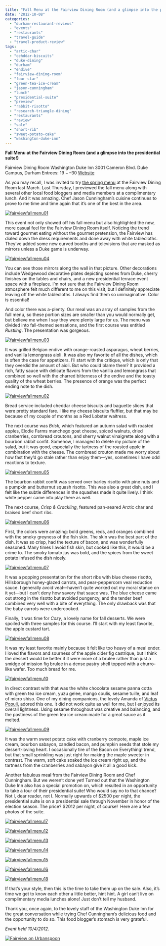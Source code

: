 ```yaml
---
title: "Fall Menu at the Fairview Dining Room (and a glimpse into the presidential suite!)"
date: "2012-10-08"
categories:
  - "durham-restaurant-reviews"
  - "events"
  - "restaurants"
  - "travel-guide"
  - "travel-product-review"
tags:
  - "artic-char"
  - "cehddar-biscuits"
  - "duke-dining"
  - "durham"
  - "endive"
  - "fairview-dining-room"
  - "four-star"
  - "green-tea-ice-cream"
  - "jason-cunningham"
  - "lunch"
  - "presidential-suite"
  - "preview"
  - "rabbit-risotto"
  - "research-triangle-dining"
  - "restaurants"
  - "review"
  - "sale"
  - "short-rib"
  - "sweet-potato-cake"
  - "washington-duke-inn"
---
```


**Fall Menu at the Fairview Dining Room (and a glimpse into the presidential suite!)**

Fairview Dining Room Washington Duke Inn 3001 Cameron Blvd. Duke Campus, Durham Entrees: $19-–$30 [Website](http://www.washingtondukeinn.com/Dining/fairview.asp)

As you may recall, I was invited to try [the spring menu](http://www.thegourmez.com/2012/04/spring-menu-at-the-fairview-dining-room-durham/) at the Fairview Dining Room last March. Last Thursday, I previewed the fall menu along with several other local food bloggers and media members at a complimentary lunch. And it was amazing. Chef Jason Cunningham’s cuisine continues to prove to me time and time again that it’s one of the best in the area.




<div class="caption">

[![](http://s3.amazonaws.com/thegourmez-wpmedia/2012/10/fairviewfallmenu01.jpg "fairviewfallmenu01")](http://s3.amazonaws.com/thegourmez-wpmedia/2012/10/fairviewfallmenu01.jpg)</div>


This event not only showed off his fall menu but also highlighted the new, more casual feel for the Fairview Dining Room itself. Noticing the trend toward gourmet eating without the gourmet pretension, the Fairview has dialed down the dress requirements and done away with white tablecloths. They’ve added some new curved booths and televisions that are masked as mirrors unless a Duke game is underway.




<div class="caption">

[![](http://s3.amazonaws.com/thegourmez-wpmedia/2012/10/fairviewfallmenu04.jpg "fairviewfallmenu04")](http://s3.amazonaws.com/thegourmez-wpmedia/2012/10/fairviewfallmenu04.jpg)</div>


You can see those mirrors along the wall in that picture. Other decorations include Wedgewood decorative plates depicting scenes from Duke, cherry finishes on the tables and chairs, and a new presidential terrace event space with a fireplace. I’m not sure that the Fairview Dining Room atmosphere felt much different to me on this visit, but I definitely appreciate leaving off the white tablecloths. I always find them so unimaginative. Color is essential!

And color there was a-plenty. Our meal was an array of samples from the full menu, so these portion sizes are smaller than you would normally get, but believe me when I say they were plenty large for us. The menu was divided into fall-themed sensations, and the first course was entitled _Rustling_. The presentation was gorgeous.

[![](http://s3.amazonaws.com/thegourmez-wpmedia/2012/10/fairviewfallmenu03.jpg "fairviewfallmenu03")](http://s3.amazonaws.com/thegourmez-wpmedia/2012/10/fairviewfallmenu03.jpg)

It was grilled Belgian endive with orange-roasted asparagus, wheat berries, and vanilla lemongrass aioli. It was also my favorite of all the dishes, which is often the case for appetizers. I’ll start with the critique, which is only that they overdid the amount of aioli. But who could blame them? It provided a rich, fatty sauce with delicate flavors from the vanilla and lemongrass that combined so well with the charred bitterness of the endive and the toasty quality of the wheat berries. The presence of orange was the perfect ending note to the dish.

[![](http://s3.amazonaws.com/thegourmez-wpmedia/2012/10/fairviewfallmenu02.jpg "fairviewfallmenu02")](http://s3.amazonaws.com/thegourmez-wpmedia/2012/10/fairviewfallmenu02.jpg)

Bread service included cheddar cheese biscuits and baguette slices that were pretty standard fare. I like my cheese biscuits fluffier, but that may be because of my couple of months as a Red Lobster waitress.

The next course was _Brisk_, which featured an autumn salad with roasted apples, Elodie Farms manchego goat cheese, spiced walnuts, dried cranberries, cornbread croutons, and sherry walnut vinaigrette along with a bourbon rabbit confit. Somehow, I managed to delete my picture of the salad, but it was good, especially the tartness of the roasted apple in combination with the cheese. The cornbread crouton made me worry about how fast they’d go stale rather than enjoy them—yes, sometimes I have odd reactions to texture.

[![](http://s3.amazonaws.com/thegourmez-wpmedia/2012/10/fairviewfallmenu05.jpg "fairviewfallmenu05")](http://s3.amazonaws.com/thegourmez-wpmedia/2012/10/fairviewfallmenu05.jpg)

The bourbon rabbit confit was served over barley risotto with pine nuts and a pumpkin and butternut squash risotto. This was also a great dish, and I felt like the subtle differences in the squashes made it quite lively. I think white pepper came into play there as well.

The next course, _Crisp & Crackling_, featured pan-seared Arctic char and braised beef short ribs.

[![](http://s3.amazonaws.com/thegourmez-wpmedia/2012/10/fairviewfallmenu06.jpg "fairviewfallmenu06")](http://s3.amazonaws.com/thegourmez-wpmedia/2012/10/fairviewfallmenu06.jpg)

First, the colors were amazing: bold greens, reds, and oranges combined with the smoky greyness of the fish skin. The skin was the best part of the dish. It was so crisp, had the texture of bacon, and was wonderfully seasoned. Many times I avoid fish skin, but cooked like this, it would be a crime to. The smoky tomato jus was bold, and the spices from the sweet potato infused the dish nicely.

[![](http://s3.amazonaws.com/thegourmez-wpmedia/2012/10/fairviewfallmenu07.jpg "fairviewfallmenu07")](http://s3.amazonaws.com/thegourmez-wpmedia/2012/10/fairviewfallmenu07.jpg)

It was a popping presentation for the short ribs with blue cheese risotto, Hillsborough honey-glazed carrots, and pear-peppercorn veal reduction sauce. I generally avoid veal—haven’t quite worked out my moral stance on it yet—but I can’t deny how savory that sauce was. The blue cheese came out strong in the risotto but avoided pungency, and the tender beef combined very well with a bite of everything. The only drawback was that the baby carrots were undercooked.

Finally, it was time for _Cozy_, a lovely name for fall desserts. We were spoiled with three samples for this course. I’ll start with my least favorite, the apple custard tart.

[![](http://s3.amazonaws.com/thegourmez-wpmedia/2012/10/fairviewfallmenu08.jpg "fairviewfallmenu08")](http://s3.amazonaws.com/thegourmez-wpmedia/2012/10/fairviewfallmenu08.jpg)

It was my least favorite mainly because it felt like too heavy of a meal ender. I loved the flavors and sourness of the apple cider fig castrique, but I think the dessert would be better if it were more of a brulee rather than just a smidge of mission fig brulee in a dense pastry shell topped with a churro-like wafer. Too much bread for me.

[![](http://s3.amazonaws.com/thegourmez-wpmedia/2012/10/fairviewfallmenu10.jpg "fairviewfallmenu10")](http://s3.amazonaws.com/thegourmez-wpmedia/2012/10/fairviewfallmenu10.jpg)

In direct contrast with that was the white chocolate sesame panna cotta with green tea ice cream, yuzu gelee, mango coulis, sesame tuille, and leaf of micro shiso. One of my dining companions, the lovely Amanda of [Victus Populi,](http://victuspopuli.com/) adored this one. It did not work quite as well for me, but I enjoyed its overall lightness. Using sesame throughout was creative and balancing, and the pastiness of the green tea ice cream made for a great sauce as it melted.

[![](http://s3.amazonaws.com/thegourmez-wpmedia/2012/10/fairviewfallmenu09.jpg "fairviewfallmenu09")](http://s3.amazonaws.com/thegourmez-wpmedia/2012/10/fairviewfallmenu09.jpg)

It was the warm sweet potato cake with cranberry compote, maple ice cream, bourbon sabayon, candied bacon, and pumpkin seeds that stole my dessert-loving heart. I occasionally tire of the Bacon on Everything! trend, but that small sprinkling was just right for making the maple sweeter in contrast. The warm, soft cake soaked the ice cream right up, and the tartness from the cranberries and sabayon give it all a good kick.

Another fabulous meal from the Fairview Dining Room and Chef Cunningham. But we weren’t done yet! Turned out that the Washington Duke Inn also has a special promotion on, which resulted in an opportunity to take a tour of their presidential suite! Who would say no to that chance? Not I, dear reader, not I. Normally upwards of $2500 per night, the presidential suite is on a presidential sale through November in honor of the election season. The price? $2012 per night, of course!  Here are a few photos of the suite.




<div class="caption">

[![](http://s3.amazonaws.com/thegourmez-wpmedia/2012/10/fairviewfallmenu17.jpg "fairviewfallmenu17")](http://s3.amazonaws.com/thegourmez-wpmedia/2012/10/fairviewfallmenu17.jpg)</div>





<div class="caption">

[![](http://s3.amazonaws.com/thegourmez-wpmedia/2012/10/fairviewfallmenu12.jpg "fairviewfallmenu12")](http://s3.amazonaws.com/thegourmez-wpmedia/2012/10/fairviewfallmenu12.jpg)</div>





<div class="caption">

[![](http://s3.amazonaws.com/thegourmez-wpmedia/2012/10/fairviewfallmenu13.jpg "fairviewfallmenu13")](http://s3.amazonaws.com/thegourmez-wpmedia/2012/10/fairviewfallmenu13.jpg)</div>





<div class="caption">

[![](http://s3.amazonaws.com/thegourmez-wpmedia/2012/10/fairviewfallmenu14.jpg "fairviewfallmenu14")](http://s3.amazonaws.com/thegourmez-wpmedia/2012/10/fairviewfallmenu14.jpg)</div>





<div class="caption">

[![](http://s3.amazonaws.com/thegourmez-wpmedia/2012/10/fairviewfallmenu15.jpg "fairviewfallmenu15")](http://s3.amazonaws.com/thegourmez-wpmedia/2012/10/fairviewfallmenu15.jpg)</div>





<div class="caption">

[![](http://s3.amazonaws.com/thegourmez-wpmedia/2012/10/fairviewfallmenu16.jpg "fairviewfallmenu16")](http://s3.amazonaws.com/thegourmez-wpmedia/2012/10/fairviewfallmenu16.jpg)</div>





<div class="caption">

[![](http://s3.amazonaws.com/thegourmez-wpmedia/2012/10/fairviewfallmenu18.jpg "fairviewfallmenu18")](http://s3.amazonaws.com/thegourmez-wpmedia/2012/10/fairviewfallmenu18.jpg)</div>


If that’s your style, then this is the time to take them up on the sale. Also, it’s time we get to know each other a little better, hint hint. A girl can’t live on complimentary media lunches alone! Just don’t tell my husband.

Thank you, once again, to the lovely staff of the Washington Duke Inn for the great conversation while trying Chef Cunningham’s delicious food and the opportunity to do so. This food blogger’s stomach is very grateful.

_Event held 10/4/2012._

[![Fairview on Urbanspoon](http://www.urbanspoon.com/b/link/290808/minilink.gif)](http://www.urbanspoon.com/r/25/290808/restaurant/Duke/Fairview-Durham)
